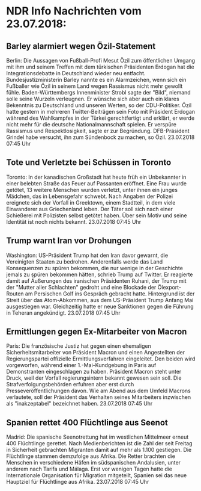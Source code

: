 # NDR Info Nachrichten vom 23.07.2018:


## Barley alarmiert wegen Özil-Statement
Berlin: Die Aussagen von Fußball-Profi Mesut Özil zum öffentlichen Umgang mit ihm und seinem Treffen mit dem türkischen Präsidenten Erdogan hat die Integrationsdebatte in Deutschland wieder neu entfacht. Bundesjustizministerin Barley nannte es ein Alarmzeichen, wenn sich ein Fußballer wie Özil in seinem Land wegen Rassismus nicht mehr gewollt fühle. Baden-Württembergs Innenminister Strobl sagte der "Bild", niemand solle seine Wurzeln verleugnen. Er wünsche sich aber auch ein klares Bekenntnis zu Deutschland und unseren Werten, so der CDU-Politiker. Özil hatte gestern in mehreren Twitter-Beiträgen sein Foto mit Präsident Erdogan während des Wahlkampfes in der Türkei gerechtfertigt und erklärt, er werde nicht mehr für die deutsche Nationalmannschaft spielen. Er verspüre Rassismus und Respektlosigkeit, sagte er zur Begründung. DFB-Präsident Grindel habe versucht, ihn zum Sündenbock zu machen, so Özil. 23.07.2018 07:45 Uhr 

## Tote und Verletzte bei Schüssen in Toronto
Toronto: In der kanadischen Großstadt hat heute früh ein Unbekannter in einer belebten Straße das Feuer auf Passanten eröffnet. Eine Frau wurde getötet, 13 weitere Menschen wurden verletzt, unter ihnen ein junges Mädchen, das in Lebensgefahr schwebt. Nach Angaben der Polizei ereignete sich der Vorfall in Greektown, einem Stadtteil, in dem viele Einwanderer aus Griechenland leben. Der Täter soll sich nach einer Schießerei mit Polizisten selbst getötet haben. Über sein Motiv und seine Identität ist noch nichts bekannt. 23.07.2018 07:45 Uhr 

## Trump warnt Iran vor Drohungen
Washington: US-Präsident Trump hat den Iran davor gewarnt, die Vereinigten Staaten zu bedrohen. Anderenfalls werde das Land Konsequenzen zu spüren bekommen, die nur wenige in der Geschichte jemals zu spüren bekommen hätten, schrieb Trump auf Twitter. Er reagierte damit auf Äußerungen des iranischen Präsidenten Ruhani, der Trump mit der "Mutter aller Schlachten" gedroht und eine Blockade der Ölexport-Routen am Persischen Golf ins Gespräch gebracht hatte. Hintergrund ist der Streit über das Atom-Abkommen, aus dem US-Präsident Trump Anfang Mai ausgestiegen war. Gleichzeitig hatte er neue Sanktionen gegen die Führung in Teheran angekündigt. 23.07.2018 07:45 Uhr 

## Ermittlungen gegen Ex-Mitarbeiter von Macron
Paris:	     Die französische Justiz hat gegen einen ehemaligen Sicherheitsmitarbeiter von Präsident Macron und einen Angestellten der Regierungspartei offizielle Ermittlungsverfahren eingeleitet. Den beiden wird vorgeworfen, während einer 1.-Mai-Kundgebung in Paris auf Demonstranten eingeschlagen zu haben. Präsident Macron steht unter Druck, weil der Vorfall regierungsintern bekannt gewesen sein soll. Die Strafverfolgungsbehörden erfuhren aber erst durch Presseveröffentlichungen davon. Wie am Abend aus dem Umfeld Macrons verlautete, soll der Präsident das Verhalten seines Mitarbeiters inzwischen als "inakzeptabel" bezeichnet haben. 23.07.2018 07:45 Uhr 

## Spanien rettet 400 Flüchtlinge aus Seenot
Madrid: Die spanische Seenotrettung hat im westlichen Mittelmeer erneut 400 Flüchtlinge gerettet. Nach Medienberichten ist die Zahl der seit Freitag in Sicherheit gebrachten Migranten damit auf mehr als 1.100 gestiegen. Die Flüchtlinge stammen demzufolge aus Afrika. Die Retter brachten die Menschen in verschiedene Häfen im südspanischen Andalusien, unter anderem nach Tarifa und Málaga. Erst vor wenigen Tagen hatte die Internationale Organisation für Migration mitgeteilt, Spanien sei das neue Hauptziel für Flüchtlinge aus Afrika. 23.07.2018 07:45 Uhr 
